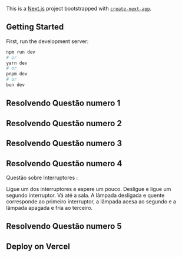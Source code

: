 This is a [Next.js](https://nextjs.org/) project bootstrapped with [`create-next-app`](https://github.com/vercel/next.js/tree/canary/packages/create-next-app).

## Getting Started

First, run the development server:

```bash
npm run dev
# or
yarn dev
# or
pnpm dev
# or
bun dev
```

## Resolvendo Questão numero 1
## Resolvendo Questão numero 2
## Resolvendo Questão numero 3
## Resolvendo Questão numero 4
 Questão sobre Interruptores : 

Ligue um dos interruptores e espere um pouco. Desligue e ligue um segundo interruptor. Vá até a sala. A lâmpada desligada e quente corresponde ao primeiro interruptor, a lâmpada acesa ao segundo e a lâmpada apagada e fria ao terceiro.
## Resolvendo Questão numero 5



## Deploy on Vercel

